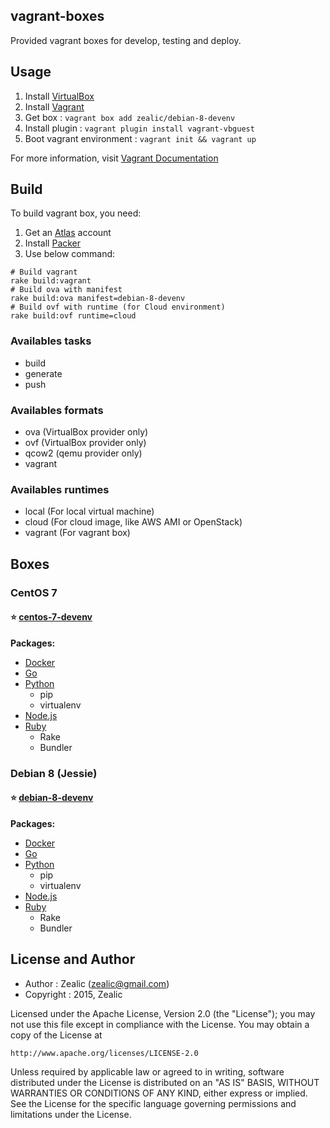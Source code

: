 ## vagrant-boxes
Provided vagrant boxes for develop, testing and deploy.


## Usage
1. Install [VirtualBox](https://www.virtualbox.org/wiki/Downloads)
2. Install [Vagrant](https://www.vagrantup.com)
3. Get box : `vagrant box add zealic/debian-8-devenv`
4. Install plugin : `vagrant plugin install vagrant-vbguest`
5. Boot vagrant environment : `vagrant init && vagrant up`

For more information, visit [Vagrant Documentation](https://docs.vagrantup.com/v2/)


## Build
To build vagrant box, you need:

1. Get an [Atlas](http://atlas.hashicorp.com) account
2. Install [Packer](http://www.packer.io)
3. Use below command:  
```
# Build vagrant
rake build:vagrant
# Build ova with manifest
rake build:ova manifest=debian-8-devenv
# Build ovf with runtime (for Cloud environment)
rake build:ovf runtime=cloud
```

### Availables tasks
* build
* generate
* push

### Availables formats
* ova (VirtualBox provider only)
* ovf (VirtualBox provider only)
* qcow2 (qemu provider only)
* vagrant

### Availables runtimes
* local (For local virtual machine)
* cloud (For cloud image, like AWS AMI or OpenStack)
* vagrant (For vagrant box)


## Boxes
### CentOS 7

#### :star: [centos-7-devenv](https://atlas.hashicorp.com/zealic/centos-7-devenv)
**Packages:**
* [Docker](https://www.docker.com)
* [Go](https://golang.org)
* [Python](https://www.python.org)
  - pip
  - virtualenv
* [Node.js](https://nodejs.org)
* [Ruby](https://www.ruby-lang.org)
  - Rake
  - Bundler


### Debian 8 (Jessie)

#### :star: [debian-8-devenv](https://atlas.hashicorp.com/zealic/debian-8-devenv)
**Packages:**
* [Docker](https://www.docker.com)
* [Go](https://golang.org)
* [Python](https://www.python.org)
  - pip
  - virtualenv
* [Node.js](https://nodejs.org)
* [Ruby](https://www.ruby-lang.org)
  - Rake
  - Bundler


License and Author
------------------

- Author : Zealic (<zealic@gmail.com>)
- Copyright : 2015, Zealic

Licensed under the Apache License, Version 2.0 (the "License");
you may not use this file except in compliance with the License.
You may obtain a copy of the License at

    http://www.apache.org/licenses/LICENSE-2.0

Unless required by applicable law or agreed to in writing, software
distributed under the License is distributed on an "AS IS" BASIS,
WITHOUT WARRANTIES OR CONDITIONS OF ANY KIND, either express or implied.
See the License for the specific language governing permissions and
limitations under the License.
